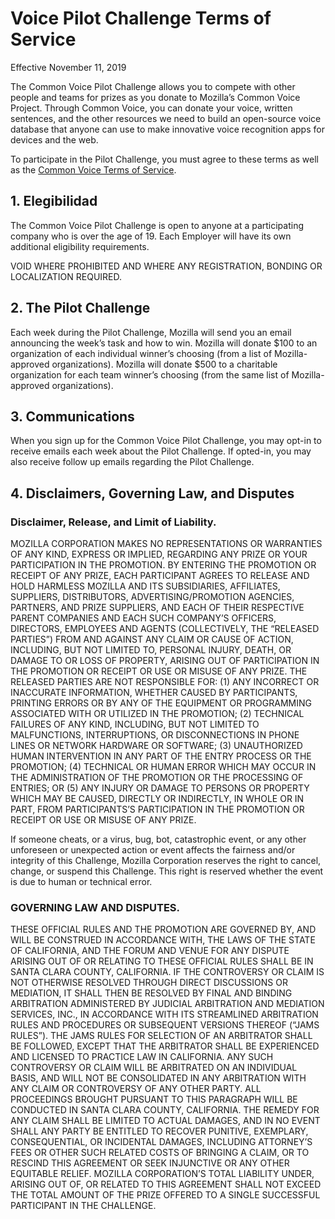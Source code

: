 Voice Pilot Challenge Terms of Service
======================================

Effective November 11, 2019

The Common Voice Pilot Challenge allows you to compete with other people and teams for prizes as you donate to Mozilla’s Common Voice Project. Through Common Voice, you can donate your voice, written sentences, and the other resources we need to build an open\-source voice database that anyone can use to make innovative voice recognition apps for devices and the web.

To participate in the Pilot Challenge, you must agree to these terms as well as the [Common Voice Terms of Service](https://voice.mozilla.org/en/terms).

1\. Elegibilidad
-----------------

The Common Voice Pilot Challenge is open to anyone at a participating company who is over the age of 19\. Each Employer will have its own additional eligibility requirements.

VOID WHERE PROHIBITED AND WHERE ANY REGISTRATION, BONDING OR LOCALIZATION REQUIRED.

2\. The Pilot Challenge
------------------------

Each week during the Pilot Challenge, Mozilla will send you an email announcing the week’s task and how to win. Mozilla will donate $100 to an organization of each individual winner’s choosing \(from a list of Mozilla\-approved organizations\). Mozilla will donate $500 to a charitable organization for each team winner’s choosing \(from the same list of Mozilla\-approved organizations\).

3\. Communications
-------------------

When you sign up for the Common Voice Pilot Challenge, you may opt\-in to receive emails each week about the Pilot Challenge. If opted\-in, you may also receive follow up emails regarding the Pilot Challenge.

4\. Disclaimers, Governing Law, and Disputes
---------------------------------------------

### Disclaimer, Release, and Limit of Liability.

MOZILLA CORPORATION MAKES NO REPRESENTATIONS OR WARRANTIES OF ANY KIND, EXPRESS OR IMPLIED, REGARDING ANY PRIZE OR YOUR PARTICIPATION IN THE PROMOTION. BY ENTERING THE PROMOTION OR RECEIPT OF ANY PRIZE, EACH PARTICIPANT AGREES TO RELEASE AND HOLD HARMLESS MOZILLA AND ITS SUBSIDIARIES, AFFILIATES, SUPPLIERS, DISTRIBUTORS, ADVERTISING/PROMOTION AGENCIES, PARTNERS, AND PRIZE SUPPLIERS, AND EACH OF THEIR RESPECTIVE PARENT COMPANIES AND EACH SUCH COMPANY’S OFFICERS, DIRECTORS, EMPLOYEES AND AGENTS \(COLLECTIVELY, THE “RELEASED PARTIES”\) FROM AND AGAINST ANY CLAIM OR CAUSE OF ACTION, INCLUDING, BUT NOT LIMITED TO, PERSONAL INJURY, DEATH, OR DAMAGE TO OR LOSS OF PROPERTY, ARISING OUT OF PARTICIPATION IN THE PROMOTION OR RECEIPT OR USE OR MISUSE OF ANY PRIZE. THE RELEASED PARTIES ARE NOT RESPONSIBLE FOR: \(1\) ANY INCORRECT OR INACCURATE INFORMATION, WHETHER CAUSED BY PARTICIPANTS, PRINTING ERRORS OR BY ANY OF THE EQUIPMENT OR PROGRAMMING ASSOCIATED WITH OR UTILIZED IN THE PROMOTION; \(2\) TECHNICAL FAILURES OF ANY KIND, INCLUDING, BUT NOT LIMITED TO MALFUNCTIONS, INTERRUPTIONS, OR DISCONNECTIONS IN PHONE LINES OR NETWORK HARDWARE OR SOFTWARE; \(3\) UNAUTHORIZED HUMAN INTERVENTION IN ANY PART OF THE ENTRY PROCESS OR THE PROMOTION; \(4\) TECHNICAL OR HUMAN ERROR WHICH MAY OCCUR IN THE ADMINISTRATION OF THE PROMOTION OR THE PROCESSING OF ENTRIES; OR \(5\) ANY INJURY OR DAMAGE TO PERSONS OR PROPERTY WHICH MAY BE CAUSED, DIRECTLY OR INDIRECTLY, IN WHOLE OR IN PART, FROM PARTICIPANTS’S PARTICIPATION IN THE PROMOTION OR RECEIPT OR USE OR MISUSE OF ANY PRIZE.

If someone cheats, or a virus, bug, bot, catastrophic event, or any other unforeseen or unexpected action or event affects the fairness and/or integrity of this Challenge, Mozilla Corporation reserves the right to cancel, change, or suspend this Challenge. This right is reserved whether the event is due to human or technical error.

### GOVERNING LAW AND DISPUTES.

THESE OFFICIAL RULES AND THE PROMOTION ARE GOVERNED BY, AND WILL BE CONSTRUED IN ACCORDANCE WITH, THE LAWS OF THE STATE OF CALIFORNIA, AND THE FORUM AND VENUE FOR ANY DISPUTE ARISING OUT OF OR RELATING TO THESE OFFICIAL RULES SHALL BE IN SANTA CLARA COUNTY, CALIFORNIA. IF THE CONTROVERSY OR CLAIM IS NOT OTHERWISE RESOLVED THROUGH DIRECT DISCUSSIONS OR MEDIATION, IT SHALL THEN BE RESOLVED BY FINAL AND BINDING ARBITRATION ADMINISTERED BY JUDICIAL ARBITRATION AND MEDIATION SERVICES, INC., IN ACCORDANCE WITH ITS STREAMLINED ARBITRATION RULES AND PROCEDURES OR SUBSEQUENT VERSIONS THEREOF \(“JAMS RULES”\). THE JAMS RULES FOR SELECTION OF AN ARBITRATOR SHALL BE FOLLOWED, EXCEPT THAT THE ARBITRATOR SHALL BE EXPERIENCED AND LICENSED TO PRACTICE LAW IN CALIFORNIA. ANY SUCH CONTROVERSY OR CLAIM WILL BE ARBITRATED ON AN INDIVIDUAL BASIS, AND WILL NOT BE CONSOLIDATED IN ANY ARBITRATION WITH ANY CLAIM OR CONTROVERSY OF ANY OTHER PARTY. ALL PROCEEDINGS BROUGHT PURSUANT TO THIS PARAGRAPH WILL BE CONDUCTED IN SANTA CLARA COUNTY, CALIFORNIA. THE REMEDY FOR ANY CLAIM SHALL BE LIMITED TO ACTUAL DAMAGES, AND IN NO EVENT SHALL ANY PARTY BE ENTITLED TO RECOVER PUNITIVE, EXEMPLARY, CONSEQUENTIAL, OR INCIDENTAL DAMAGES, INCLUDING ATTORNEY’S FEES OR OTHER SUCH RELATED COSTS OF BRINGING A CLAIM, OR TO RESCIND THIS AGREEMENT OR SEEK INJUNCTIVE OR ANY OTHER EQUITABLE RELIEF. MOZILLA CORPORATION’S TOTAL LIABILITY UNDER, ARISING OUT OF, OR RELATED TO THIS AGREEMENT SHALL NOT EXCEED THE TOTAL AMOUNT OF THE PRIZE OFFERED TO A SINGLE SUCCESSFUL PARTICIPANT IN THE CHALLENGE.

